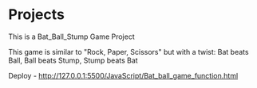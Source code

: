 # Projects
This is a Bat_Ball_Stump Game Project

This game is similar to "Rock, Paper, Scissors" but with a twist:
Bat beats Ball,
Ball beats Stump,
Stump beats Bat

Deploy - http://127.0.0.1:5500/JavaScript/Bat_ball_game_function.html
